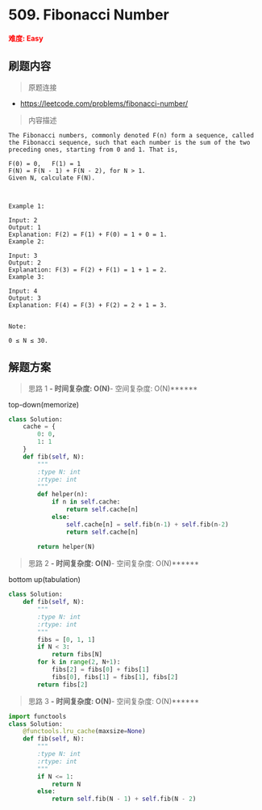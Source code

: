 # 509. Fibonacci Number

**<font color=red>难度: Easy</font>**

## 刷题内容

> 原题连接

* https://leetcode.com/problems/fibonacci-number/

> 内容描述

```
The Fibonacci numbers, commonly denoted F(n) form a sequence, called the Fibonacci sequence, such that each number is the sum of the two preceding ones, starting from 0 and 1. That is,

F(0) = 0,   F(1) = 1
F(N) = F(N - 1) + F(N - 2), for N > 1.
Given N, calculate F(N).

 

Example 1:

Input: 2
Output: 1
Explanation: F(2) = F(1) + F(0) = 1 + 0 = 1.
Example 2:

Input: 3
Output: 2
Explanation: F(3) = F(2) + F(1) = 1 + 1 = 2.
Example 3:

Input: 4
Output: 3
Explanation: F(4) = F(3) + F(2) = 2 + 1 = 3.
 

Note:

0 ≤ N ≤ 30.
```

## 解题方案

> 思路 1
******- 时间复杂度: O(N)******- 空间复杂度: O(N)******

top-down(memorize)

```python
class Solution:
    cache = {
        0: 0,
        1: 1
    }
    def fib(self, N):
        """
        :type N: int
        :rtype: int
        """
        def helper(n):
            if n in self.cache:
                return self.cache[n]
            else:
                self.cache[n] = self.fib(n-1) + self.fib(n-2)
                return self.cache[n]
            
        return helper(N)
```


> 思路 2
******- 时间复杂度: O(N)******- 空间复杂度: O(N)******


bottom up(tabulation)

```python
class Solution:
    def fib(self, N):
        """
        :type N: int
        :rtype: int
        """
        fibs = [0, 1, 1]
        if N < 3:
            return fibs[N]
        for k in range(2, N+1):
            fibs[2] = fibs[0] + fibs[1]
            fibs[0], fibs[1] = fibs[1], fibs[2]
        return fibs[2]
```


> 思路 3
******- 时间复杂度: O(N)******- 空间复杂度: O(N)******


```python
import functools
class Solution:
    @functools.lru_cache(maxsize=None)
    def fib(self, N):
        """
        :type N: int
        :rtype: int
        """
        if N <= 1:
            return N
        else:
            return self.fib(N - 1) + self.fib(N - 2)
```





















